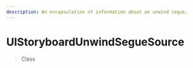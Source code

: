 ```yaml
---
description: An encapsulation of information about an unwind segue.
---
```


# UIStoryboardUnwindSegueSource

> Class

